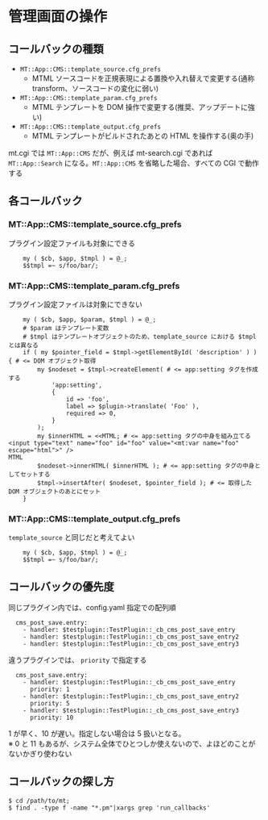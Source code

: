 # 管理画面の操作

## コールバックの種類

* `MT::App::CMS::template_source.cfg_prefs`
    * MTML ソースコードを正規表現による置換や入れ替えで変更する(通称 transform、ソースコードの変化に弱い)
* `MT::App::CMS::template_param.cfg_prefs`
    * MTML テンプレートを DOM 操作で変更する(推奨、アップデートに強い)
* `MT::App::CMS::template_output.cfg_prefs`
    * MTML テンプレートがビルドされたあとの HTML を操作する(奥の手)

mt.cgi では `MT::App::CMS` だが、例えば mt-search.cgi であれば `MT::App::Search` になる。`MT::App::CMS` を省略した場合、すべての CGI で動作する

## 各コールバック

### MT::App::CMS::template_source.cfg_prefs

プラグイン設定ファイルも対象にできる

```
    my ( $cb, $app, $tmpl ) = @_;
    $$tmpl =~ s/foo/bar/;
```

### MT::App::CMS::template_param.cfg_prefs

プラグイン設定ファイルは対象にできない

```
    my ( $cb, $app, $param, $tmpl ) = @_;
    # $param はテンプレート変数
    # $tmpl はテンプレートオブジェクトのため、template_source における $tmpl とは異なる
    if ( my $pointer_field = $tmpl->getElementById( 'description' ) ) { # <= DOM オブジェクト取得
        my $nodeset = $tmpl->createElement( # <= app:setting タグを作成する
            'app:setting',
            {
                id => 'foo',
                label => $plugin->translate( 'Foo' ),
                required => 0,
            }
        );
        my $innerHTML = <<MTML; # <= app:setting タグの中身を組み立てる
<input type="text" name="foo" id="foo" value="<mt:var name="foo" escape="html">" />
MTML
        $nodeset->innerHTML( $innerHTML ); # <= app:setting タグの中身としてセットする
        $tmpl->insertAfter( $nodeset, $pointer_field ); # <= 取得したDOM オブジェクトのあとにセット
    }
```

### MT::App::CMS::template_output.cfg_prefs

`template_source` と同じだと考えてよい

```
    my ( $cb, $app, $tmpl ) = @_;
    $$tmpl =~ s/foo/bar/;
```

## コールバックの優先度

同じプラグイン内では、config.yaml 指定での配列順

```
  cms_post_save.entry:
    - handler: $testplugin::TestPlugin::_cb_cms_post_save_entry
    - handler: $testplugin::TestPlugin::_cb_cms_post_save_entry2
    - handler: $testplugin::TestPlugin::_cb_cms_post_save_entry3
```

違うプラグインでは、 `priority` で指定する

```
  cms_post_save.entry:
    - handler: $testplugin::TestPlugin::_cb_cms_post_save_entry
      priority: 1
    - handler: $testplugin::TestPlugin::_cb_cms_post_save_entry2
      priority: 5
    - handler: $testplugin::TestPlugin::_cb_cms_post_save_entry3
      priority: 10
```

1 が早く、10 が遅い。指定しない場合は 5 扱いとなる。  
※ 0 と 11 もあるが、システム全体でひとつしか使えないので、よほどのことがないかぎり使わない

## コールバックの探し方

```
$ cd /path/to/mt;
$ find . -type f -name "*.pm"|xargs grep 'run_callbacks'
```

